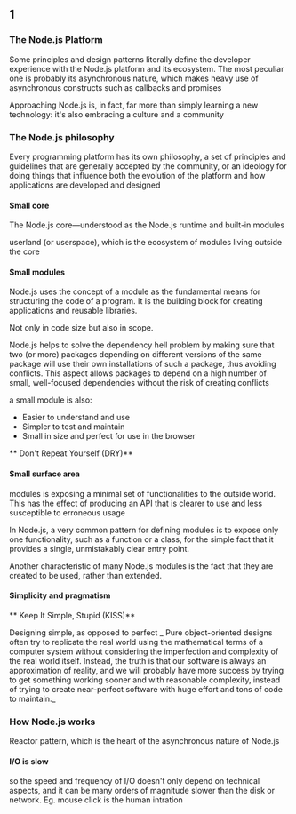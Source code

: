 
## 1

### The Node.js Platform

Some principles and design patterns literally define the developer experience with the Node.js platform and its ecosystem. The most peculiar one is probably its asynchronous nature, which makes heavy use of asynchronous constructs such as callbacks and promises

 Approaching Node.js is, in fact, far more than simply learning a new technology: it's also embracing a culture and a community
 
 ### The Node.js philosophy
 
 Every programming platform has its own philosophy, a set of principles and guidelines that are generally accepted by the community, or an ideology for doing things that influence both the evolution of the platform and how applications are developed and designed
 
 #### Small core
 
 The Node.js core—understood as the Node.js runtime and built-in modules
 
 userland (or userspace), which is the ecosystem of modules living outside the core
 
#### Small modules

Node.js uses the concept of a module as the fundamental means for structuring the code of a program. It is the building block for creating applications and reusable libraries.

Not only in code size but also in scope.

Node.js helps to solve the dependency hell problem by making sure that two (or more) packages depending on different versions of the same package will use their own installations of such a package, thus avoiding conflicts. This aspect allows packages to depend on a high number of small, well-focused dependencies without the risk of creating conflicts

 a small module is also:
* Easier to understand and use
* Simpler to test and maintain
* Small in size and perfect for use in the browser

**
Don't Repeat Yourself (DRY)**

#### Small surface area

modules is exposing a minimal set of functionalities to the outside world. This has the effect of producing an API that is clearer to use and less susceptible to erroneous usage

In Node.js, a very common pattern for defining modules is to expose only one functionality, such as a function or a class, for the simple fact that it provides a single, unmistakably clear entry point.

Another characteristic of many Node.js modules is the fact that they are created to be used, rather than extended.

#### Simplicity and pragmatism
**
Keep It Simple, Stupid (KISS)**

Designing simple, as opposed to perfect
_
Pure object-oriented designs often try to replicate the real world using the mathematical terms of a computer system without considering the imperfection and complexity of the real world itself. Instead, the truth is that our software is always an approximation of reality, and we will probably have more success by trying to get something working sooner and with reasonable complexity, instead of trying to create near-perfect software with huge effort and tons of code to maintain._


### How Node.js works

Reactor pattern, which is the heart of the asynchronous nature of Node.js

#### I/O is slow

so the speed and frequency of I/O doesn't only depend on technical aspects, and it can be many orders of magnitude slower than the disk or network. Eg. mouse click is the human intration


 
